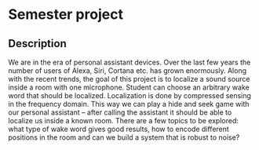 # Semester project

## Description
We are in the era of personal assistant devices. Over the last few years the number of users of Alexa, Siri, Cortana etc. has grown enormously. Along with the recent trends, the goal of this project is to localize a sound source inside a room with one microphone. Student can choose an arbitrary wake word that should be localized. Localization is done by compressed sensing in the frequency domain. This way we can play a hide and seek game with our personal assistant – after calling the assistant it should be able to localize us inside a known room. There are a few topics to be explored: what type of wake word gives good results, how to encode different positions in the room and can we build a system that is robust to noise?
